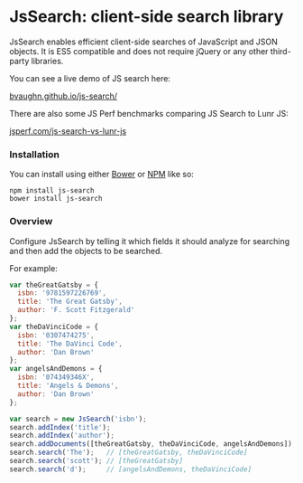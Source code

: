 # JsSearch: client-side search library

JsSearch enables efficient client-side searches of JavaScript and JSON objects.
It is ES5 compatible and does not require jQuery or any other third-party libraries.

You can see a live demo of JS search here:

[bvaughn.github.io/js-search/](http://bvaughn.github.io/js-search/)

There are also some JS Perf benchmarks comparing JS Search to Lunr JS:

[jsperf.com/js-search-vs-lunr-js](http://jsperf.com/js-search-vs-lunr-js)

### Installation

You can install using either [Bower](http://bower.io/) or [NPM](https://www.npmjs.com/) like so:

```shell
npm install js-search
bower install js-search
```

### Overview

Configure JsSearch by telling it which fields it should analyze for searching and then add the objects to be searched.

For example:

```javascript
var theGreatGatsby = {
  isbn: '9781597226769',
  title: 'The Great Gatsby',
  author: 'F. Scott Fitzgerald'
};
var theDaVinciCode = {
  isbn: '0307474275',
  title: 'The DaVinci Code',
  author: 'Dan Brown'
};
var angelsAndDemons = {
  isbn: '074349346X',
  title: 'Angels & Demons',
  author: 'Dan Brown'
};

var search = new JsSearch('isbn');
search.addIndex('title');
search.addIndex('author');
search.addDocuments([theGreatGatsby, theDaVinciCode, angelsAndDemons]);
search.search('The');   // [theGreatGatsby, theDaVinciCode]
search.search('scott'); // [theGreatGatsby]
search.search('d');     // [angelsAndDemons, theDaVinciCode]
```
